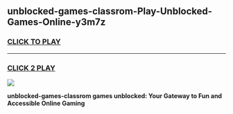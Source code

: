 
## unblocked-games-classrom-Play-Unblocked-Games-Online-y3m7z
<h3>
<a href="https://premium76.site?title=unblocked-games-classrom&ref=24A">CLICK TO PLAY</a></h3>
<hr>

<h3>
<a href="https://premium76.site?title=unblocked-games-classrom&ref=24A">CLICK 2 PLAY</a>
  
</h3>

<a href="https://premium76.site?title=unblocked-games-classrom&ref=24A"><img src="https://clearcache.store/games.png"></a>


**unblocked-games-classrom games unblocked: Your Gateway to Fun and Accessible Online Gaming**
